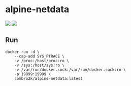 # alpine-netdata

[![](https://images.microbadger.com/badges/version/combro2k/alpine-netdata.svg)](https://microbadger.com/images/combro2k/alpine-netdata "Get your own version badge on microbadger.com")
[![](https://images.microbadger.com/badges/image/combro2k/alpine-netdata.svg)](https://microbadger.com/images/combro2k/alpine-netdata "Get your own image badge on microbadger.com")

## Run
~~~
docker run -d \
	--cap-add SYS_PTRACE \
	-v /proc:/host/proc:ro \
	-v /sys:/host/sys:ro \
	-v /var/run/docker.sock:/var/run/docker.sock:ro \
	-p 19999:19999 \
	combro2k/alpine-netdata:latest
~~~
